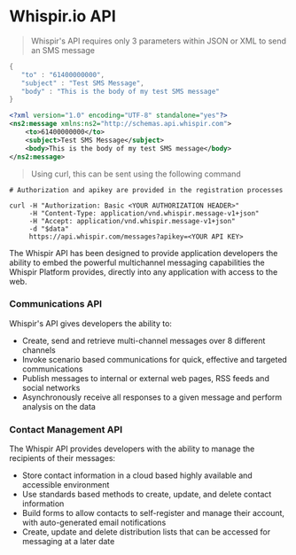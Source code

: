 # Whispir.io API

> Whispir's API requires only 3 parameters within JSON or XML to send an SMS message


```go
{
   "to" : "61400000000",
   "subject" : "Test SMS Message",
   "body" : "This is the body of my test SMS message"
}
```

```xml
<?xml version="1.0" encoding="UTF-8" standalone="yes"?>
<ns2:message xmlns:ns2="http://schemas.api.whispir.com">
    <to>61400000000</to>
    <subject>Test SMS Message</subject>    
    <body>This is the body of my test SMS message</body>
</ns2:message> 
```

> Using curl, this can be sent using the following command

```shell
# Authorization and apikey are provided in the registration processes

curl -H "Authorization: Basic <YOUR AUTHORIZATION HEADER>" 
     -H "Content-Type: application/vnd.whispir.message-v1+json" 
     -H "Accept: application/vnd.whispir.message-v1+json" 
     -d "$data" 
     https://api.whispir.com/messages?apikey=<YOUR API KEY>

```

The Whispir API has been designed to provide application developers the ability to embed the powerful multichannel messaging capabilities the Whispir Platform provides, directly into any application with access to the web.

### Communications API

Whispir's API gives developers the ability to:

* Create, send and retrieve multi-channel messages over 8 different channels
* Invoke scenario based communications for quick, effective and targeted communications
* Publish messages to internal or external web pages, RSS feeds and social networks
* Asynchronously receive all responses to a given message and perform analysis on the data

### Contact Management API

The Whispir API provides developers with the ability to manage the recipients of their messages:

* Store contact information in a cloud based highly available and accessible environment
* Use standards based methods to create, update, and delete contact information
* Build forms to allow contacts to self-register and manage their account, with auto-generated email notifications
* Create, update and delete distribution lists that can be accessed for messaging at a later date

